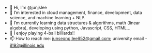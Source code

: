 - 👋 Hi, I’m @junjslee
- 👀 I’m interested in cloud management, finance, development, data science, and machine learning + NLP.
- 🌱 I’m currently learning data structures & algorithms, math (linear algebra), developing using python, Javascript, CSS, HTML...
- 💞️ I enjoy playing 4-ball billiards!!
- 📫 How to reach me: junseong.lee652@gmail.com; university email - jl193@illinois.edu 

